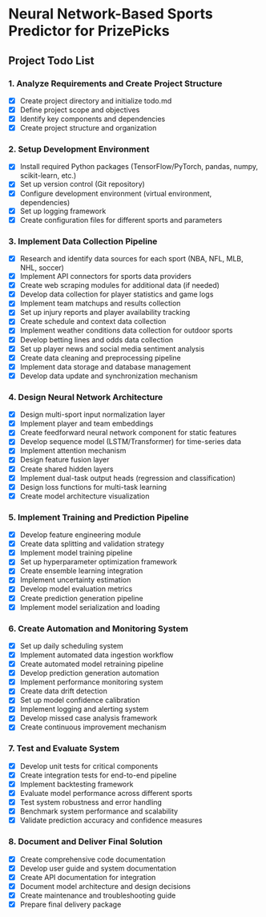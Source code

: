 # Neural Network-Based Sports Predictor for PrizePicks

## Project Todo List

### 1. Analyze Requirements and Create Project Structure
- [x] Create project directory and initialize todo.md
- [x] Define project scope and objectives
- [x] Identify key components and dependencies
- [x] Create project structure and organization

### 2. Setup Development Environment
- [x] Install required Python packages (TensorFlow/PyTorch, pandas, numpy, scikit-learn, etc.)
- [x] Set up version control (Git repository)
- [x] Configure development environment (virtual environment, dependencies)
- [x] Set up logging framework
- [x] Create configuration files for different sports and parameters

### 3. Implement Data Collection Pipeline
- [x] Research and identify data sources for each sport (NBA, NFL, MLB, NHL, soccer)
- [x] Implement API connectors for sports data providers
- [x] Create web scraping modules for additional data (if needed)
- [x] Develop data collection for player statistics and game logs
- [x] Implement team matchups and results collection
- [x] Set up injury reports and player availability tracking
- [x] Create schedule and context data collection
- [x] Implement weather conditions data collection for outdoor sports
- [x] Develop betting lines and odds data collection
- [x] Set up player news and social media sentiment analysis
- [x] Create data cleaning and preprocessing pipeline
- [x] Implement data storage and database management
- [x] Develop data update and synchronization mechanism

### 4. Design Neural Network Architecture
- [x] Design multi-sport input normalization layer
- [x] Implement player and team embeddings
- [x] Create feedforward neural network component for static features
- [x] Develop sequence model (LSTM/Transformer) for time-series data
- [x] Implement attention mechanism
- [x] Design feature fusion layer
- [x] Create shared hidden layers
- [x] Implement dual-task output heads (regression and classification)
- [x] Design loss functions for multi-task learning
- [x] Create model architecture visualization

### 5. Implement Training and Prediction Pipeline
- [x] Develop feature engineering module
- [x] Create data splitting and validation strategy
- [x] Implement model training pipeline
- [x] Set up hyperparameter optimization framework
- [x] Create ensemble learning integration
- [x] Implement uncertainty estimation
- [x] Develop model evaluation metrics
- [x] Create prediction generation pipeline
- [x] Implement model serialization and loading

### 6. Create Automation and Monitoring System
- [x] Set up daily scheduling system
- [x] Implement automated data ingestion workflow
- [x] Create automated model retraining pipeline
- [x] Develop prediction generation automation
- [x] Implement performance monitoring system
- [x] Create data drift detection
- [x] Set up model confidence calibration
- [x] Implement logging and alerting system
- [x] Develop missed case analysis framework
- [x] Create continuous improvement mechanism

### 7. Test and Evaluate System
- [x] Develop unit tests for critical components
- [x] Create integration tests for end-to-end pipeline
- [x] Implement backtesting framework
- [x] Evaluate model performance across different sports
- [x] Test system robustness and error handling
- [x] Benchmark system performance and scalability
- [x] Validate prediction accuracy and confidence measures

### 8. Document and Deliver Final Solution
- [x] Create comprehensive code documentation
- [x] Develop user guide and system documentation
- [x] Create API documentation for integration
- [x] Document model architecture and design decisions
- [x] Create maintenance and troubleshooting guide
- [x] Prepare final delivery package
